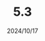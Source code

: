 ---
layout: gold_efficiency

title: 5.3
date: 2024/10/17
description: Wild Rift Gold Efficiency of 5.3 (4 new)
image: /assets/favicon512x512.png

permalink: /5.3/
redirect_from: /
latest_version: true

data:
    refer_url: https://wildrift.leagueoflegends.com/en-us/news/game-updates/wild-rift-patch-notes-5-3/
    refer_text: 5.3
    items: items_5_3
    stats: stats_5_3

patch_note:
    statuses:
        buffed: ""
        adjusted: ""
        nerfed: ""
        new: "HEXTECH SOULSTEALER, HEXTECH STORMRAZOR, HEXTECH BLACK CLEAVER, HEXTECH ZEKE’S CONVERGENCE"
    excludes: ""
    compare:
        statuses: "buffed,adjusted,nerfed,new"
        items: items_5_2d
        stats: stats_5_2d
        item_prefix: 5.2d
        force: "Hextech Black Cleaver:Black Cleaver;Hextech Black Cleaver (Rage - basic - Melee):Black Cleaver (Rage - AA - Melee);Hextech Black Cleaver (Rage - basic - Range):Black Cleaver (Rage - AA - Range);Hextech Black Cleaver (Rage - 4Stacks - Melee):Black Cleaver (Rage - Kill - Melee);Hextech Black Cleaver (Rage - 4Stacks - Range):Black Cleaver (Rage - Kill - Range);Hextech Stormrazor:Stormrazor;Hextech Soulstealer:Awakened Soulstealer;Hextech Zeke's Convergence:Zeke's Convergence"
---